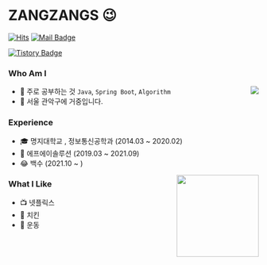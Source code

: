 # ZANGZANGS 😉
[![Hits](https://hits.seeyoufarm.com/api/count/incr/badge.svg?url=https://github.com/ZANGZANGS&count_bg=%23EB8B10&title_bg=%23684327&icon=&icon_color=%23E7E7E7&title=VISIT&edge_flat=false)](https://github.com/ZANGZANGS) 
[![Mail Badge](https://img.shields.io/badge/Mail-D14836?style=flat&logo=Gmail&logoColor=white)](mailto:kimjangh94@naver.com)

<!-- [![Gmail Badge](https://img.shields.io/badge/Gmail-D14836?style=flat&logo=Gmail&logoColor=white)](mailto:kimjangh94@gmail.com) -->
<!--[![Instagram Badge](https://img.shields.io/badge/Instagram-9c38d1?style=flat&logo=Instagram&logoColor=white)](https://www.instagram.com/아이디) -->


[![Tistory Badge](https://img.shields.io/badge/Tistory%20Tech%20Blog-555263?style=for-the-badge&logo=Storyblok&logoColor=white)](https://zangzangs.tistory.com/)



  
### Who Am I

<img align='right' src="http://mazassumnida.wtf/api/v2/generate_badge?boj=kimjangh94">

- 🌱 주로 공부하는 것 `Java`, `Spring Boot`, `Algorithm` 
- 🚅 서울 관악구에 거중입니다.

### Experience

- 🎓 명지대학교 , 정보통신공학과 (2014.03 ~ 2020.02)
- 🏢 에프에이솔루션 (2019.03 ~ 2021.09)
- 😂 백수 (2021.10 ~ )


<img align='right' src="https://github-readme-stats.vercel.app/api?username=zangzangs" height="165">

### What I Like

- 📺 넷플릭스
- 🍗 치킨
- 💪 운동

